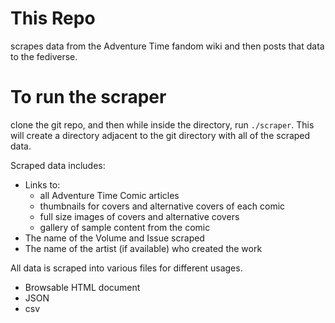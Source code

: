 # This Repo

scrapes data from the Adventure Time fandom wiki and then posts that data to the fediverse.


# To run the scraper 

clone the git repo, and then while inside the directory, run `./scraper`. This will create a directory adjacent to the git directory with all of the scraped data.

Scraped data includes:

- Links to:
	- all Adventure Time Comic articles
	- thumbnails for covers and alternative covers of each comic
	- full size images of covers and alternative covers 
	- gallery of sample content from the comic
- The name of the Volume and Issue scraped
- The name of the artist (if available) who created the work

All data is scraped into various files for different usages.
- Browsable HTML document
- JSON
- csv
